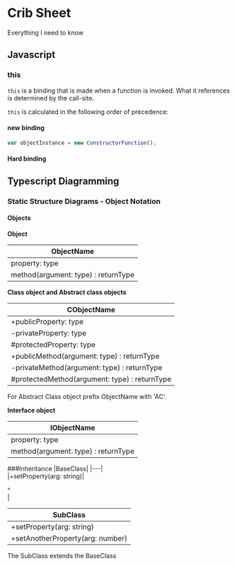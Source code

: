 # Crib Sheet
Everything I need to know

## Javascript
### this
`this` is a binding that is made when a function is invoked. What it references is determined by the call-site.

`this` is calculated in the following order of precedence:

#### new binding
```javascript
var objectInstance = new ConstructorFunction();
```
#### Hard binding

## Typescript Diagramming
### Static Structure Diagrams - Object Notation
#### Objects
**Object**

|ObjectName|
|---|
| property: type |
| method(argument: type) : returnType |

**Class object and Abstract class objects**

|CObjectName|
|---|
| +publicProperty: type |
| -privateProperty: type |
| #protectedProperty: type |
| +publicMethod(argument: type) : returnType |
| -privateMethod(argument: type) : returnType |
| #protectedMethod(argument: type) : returnType |

For Abstract Class object prefix ObjectName with 'AC'.

**Interface object**

|IObjectName|
|---|
| property: type |
| method(argument: type) : returnType |

###Inheritance
|BaseClass| 
|---|         
|+setProperty(arg: string)|

  ^  
  |
 
|SubClass|    
|---|
|+setProperty(arg: string)|
|+setAnotherProperty(arg: number)|

The SubClass extends the BaseClass
